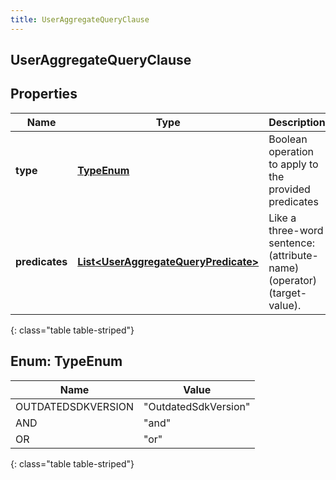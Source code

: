 ```yaml
---
title: UserAggregateQueryClause
---
```


## UserAggregateQueryClause

## Properties

| Name           | Type                                                                                               | Description                                                             | Notes |
| -------------- | -------------------------------------------------------------------------------------------------- | ----------------------------------------------------------------------- | ----- |
| **type**       | [**TypeEnum**](#TypeEnum)<!---->                                                                   | Boolean operation to apply to the provided predicates                   |       |
| **predicates** | <!----><!---->[**List&lt;UserAggregateQueryPredicate&gt;**](UserAggregateQueryPredicate.md)<!----> | Like a three-word sentence: (attribute-name) (operator) (target-value). |       |

{: class="table table-striped"}

<a name="TypeEnum"></a>

## Enum: TypeEnum

| Name               | Value                          |
| ------------------ | ------------------------------ |
| OUTDATEDSDKVERSION | &quot;OutdatedSdkVersion&quot; |
| AND                | &quot;and&quot;                |
| OR                 | &quot;or&quot;                 |

{: class="table table-striped"}
